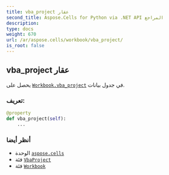 ```yaml
---
title: vba_project عقار
second_title: Aspose.Cells for Python via .NET API المراجع
description:
type: docs
weight: 670
url: /ar/aspose.cells/workbook/vba_project/
is_root: false
---
```

##  vba_project عقار

يحصل على [`Workbook.vba_project`](/cells/python-net/ar/aspose.cells/workbook#vba_project) في جدول بيانات.
###  تعريف:
```python
@property
def vba_project(self):
    ...
```

###  أنظر أيضا
* الوحدة [`aspose.cells`](../../)
* فئة [`VbaProject`](/cells/python-net/ar/aspose.cells.vba/vbaproject)
* فئة [`Workbook`](/cells/python-net/ar/aspose.cells/workbook)
